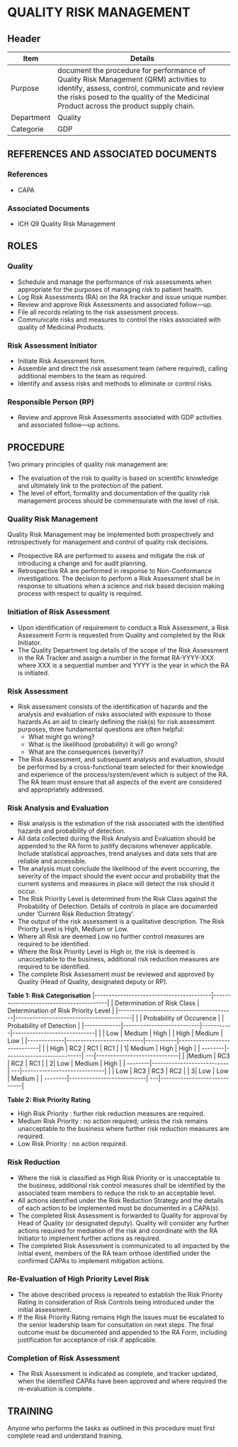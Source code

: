 # QUALITY RISK MANAGEMENT

## Header


|Item          |Details          | 
|--------------|---------------| 
|Purpose       |document the procedure for performance of Quality Risk Management (QRM) activities to identify, assess, control, communicate and review the risks posed to the quality of the Medicinal Product across the product supply chain.                         
|Department    |Quality                                                                                                                 
|Categorie     |GDP                                                                                                                    

## REFERENCES AND ASSOCIATED DOCUMENTS

### References
* CAPA

### Associated Documents
* ICH Q9 Quality Risk Management

## ROLES

### Quality
* Schedule and manage the performance of risk assessments when appropriate for the purposes of managing risk to patient health.
* Log Risk Assessments (RA) on the RA tracker and issue unique number.
* Review and approve Risk Assessments and associated follow—up.
* File all records relating to the risk assessment process. 
* Communicate risks and measures to control the risks associated with quality of Medicinal Products.

### Risk Assessment Initiator
* Initiate Risk Assessment form.
* Assemble and direct the risk assessment team (where required), calling additional members to the team as required.
* Identify and assess risks and methods to eliminate or control risks.

### Responsible Person (RP)
* Review and approve Risk Assessments associated with GDP activities and associated follow—up actions.

## PROCEDURE

Two primary principles of quality risk management are:
* The evaluation of the risk to quality is based on scientific knowledge and ultimately link to the protection of the patient.
* The level of effort, formality and documentation of the quality risk management process should be commensurate with the level of risk.

### Quality Risk Management 

Quality Risk Management may be implemented both prospectively and retrospectively for management and control of quality risk decisions.
* Prospective RA are performed to assess and mitigate the risk of introducing a change and for audit planning.
* Retrospective RA are performed in response to Non-Conformance investigations. The decision to perform a Risk Assessment shall be in response to situations when a science and risk based decision making process with respect to quality is required.

### Initiation of Risk Assessment
* Upon identification of requirement to conduct a Risk Assessment, a Risk Assessment Form is requested from Quality and completed by the Risk Initiator.
* The Quality Department log details of the scope of the Risk Assessment in the RA Tracker and assign a number in the format RA-YYYY-XXX where XXX is a sequential number and YYYY is the year in which the RA is initiated.

### Risk Assessment
* Risk assessment consists of the identification of hazards and the analysis and evaluation of risks associated with exposure to those hazards.As an aid to clearly defining the risk(s) for risk assessment purposes, three fundamental questions are often helpful:
  * What might go wrong?
  * What is the likelihood (probability) it will go wrong?
  * What are the consequences (severity)?
* The Risk Assessment, and subsequent analysis and evaluation, should be performed by a cross-functional team selected for their knowledge and experience of the process/system/event which is subject of the RA. The RA team must ensure that all aspects of the event are considered and appropriately addressed.

### Risk Analysis and Evaluation
* Risk analysis is the estimation of the risk associated with the identified hazards and probability of detection.
* All data collected during the Risk Analysis and Evaluation should be appended to the RA form to justify decisions whenever applicable. Include statistical approaches, trend analyses and data sets that are reliable and accessible.
* The analysis must conclude the likelihood of the event occurring, the severity of the impact should the event occur and probability that the current systems and measures in place will detect the risk should it occur. 
* The Risk Priority Level is determined from the Risk Class against the Probability of Detection. Details of controls in place are documented under ’Current Risk Reduction Strategy’.
* The output of the risk assessment is a qualitative description. The Risk Priority Level is High, Medium or Low.
* Where all Risk are deemed Low no further control measures are required to be identified.
* Where the Risk Priority Level is High or, the risk is deemed is unacceptable to the business, additional risk reduction measures are required to be identified. 
* The complete Risk Assessment must be reviewed and approved by Quality (Head of Quality, designated deputy or RP).

**Table 1: Risk Categorisation**
|-----------------------------------------|-----------------------------------------|
| Determination of Risk Class             | Determination of Risk Priority Level    |
|-----------------------------------------|-----------------------------------------|
|             | Probability of Occurence  |           | Probability of Detection    |
|-------------|---------------------------|-----------|-----------------------------|
|             | Low   | Medium  |   High  |           | High   | Medium  |  Low     |
|-------------|---------------------------|-----------|-----------------------------|
|     | High  | RC2   | RC1     |   RC1   |        | 1| Medium | High    |  High    |
|     --------|---------------------------|        ---|-----------------------------| 
|     |Medium | RC3   | RC2     |   RC1   |        | 2| Low    | Medium  |  High    |
|     --------|---------------------------|        ---|-----------------------------| 
|     |  Low  | RC3   | RC3     |   RC2   |        | 3| Low    | Low     |  Medium  |
|     --------|---------------------------|        ---|-----------------------------| 


**Table 2: Risk Priority Rating**
* High Risk Priority : further risk reduction measures are required.
* Medium Risk Priority : no action required; unless the risk remains unacceptable to the business where further risk reduction measures are required.
* Low Risk Priority : no action required.

### Risk Reduction
* Where the risk is classified as High Risk Priority or is unacceptable to the business, additional risk control measures shall be identified by the associated team members to reduce the risk to an acceptable level.
* All actions identified under the Risk Reduction Strategy and the details of each action to be implemented must be documented in a CAPA(s).
* The completed Risk Assessment is forwarded to Quality for approval by Head of Quality (or designated deputy). Quality will consider any further actions required for mediation of the risk and coordinate with the RA Initiator to implement further actions as required.
* The completed Risk Assessment is communicated to all impacted by the initial event, members of the RA team orthose identified under the confirmed CAPAs to implement mitigation actions.

### Re-Evaluation of High Priority Level Risk
* The above described process is repeated to establish the Risk Priority Rating in consideration of Risk Controls being introduced under the initial assessment.
* If the Risk Priority Rating remains High the issues must be escalated to the senior leadership team for consultation on next steps. The final outcome must be documented and appended to the RA Form, including justification for acceptance of risk if applicable.

### Completion of Risk Assessment
* The Risk Assessment is indicated as complete, and tracker updated, when the identified CAPAs have been approved and where required the re-evaluation is complete.

## TRAINING
Anyone who performs the tasks as outlined in this procedure must first complete read and understand training.
